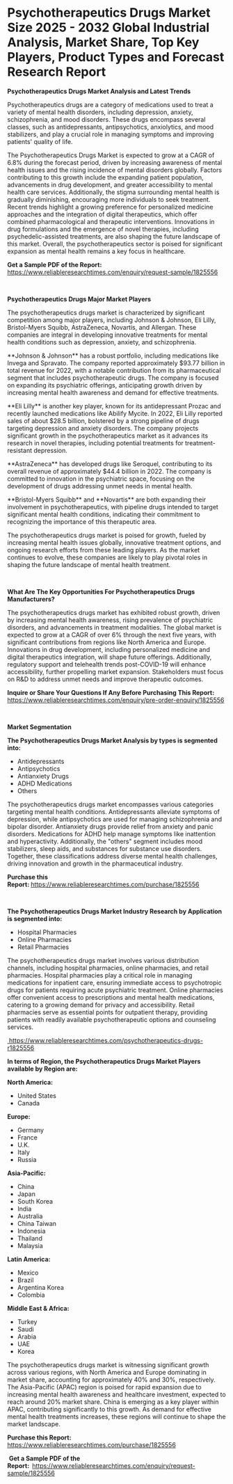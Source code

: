 <p><h1>Psychotherapeutics Drugs Market Size 2025 - 2032 Global Industrial Analysis, Market Share, Top Key Players, Product Types and Forecast Research Report</h1></p><p><strong>Psychotherapeutics Drugs Market Analysis and Latest Trends</strong></p>
<p><p>Psychotherapeutics drugs are a category of medications used to treat a variety of mental health disorders, including depression, anxiety, schizophrenia, and mood disorders. These drugs encompass several classes, such as antidepressants, antipsychotics, anxiolytics, and mood stabilizers, and play a crucial role in managing symptoms and improving patients' quality of life.</p><p>The Psychotherapeutics Drugs Market is expected to grow at a CAGR of 6.8% during the forecast period, driven by increasing awareness of mental health issues and the rising incidence of mental disorders globally. Factors contributing to this growth include the expanding patient population, advancements in drug development, and greater accessibility to mental health care services. Additionally, the stigma surrounding mental health is gradually diminishing, encouraging more individuals to seek treatment. Recent trends highlight a growing preference for personalized medicine approaches and the integration of digital therapeutics, which offer combined pharmacological and therapeutic interventions. Innovations in drug formulations and the emergence of novel therapies, including psychedelic-assisted treatments, are also shaping the future landscape of this market. Overall, the psychotherapeutics sector is poised for significant expansion as mental health remains a key focus in healthcare.</p></p>
<p><strong>Get a Sample PDF of the Report:&nbsp;</strong> <a href="https://www.reliableresearchtimes.com/enquiry/request-sample/1825556?utm_campaign=2657&utm_medium=2&utm_source=Github&utm_content=ia&utm_term=19042025&utm_id=psychotherapeutics-drugs">https://www.reliableresearchtimes.com/enquiry/request-sample/1825556</a></p>
<p>&nbsp;</p>
<p><strong>Psychotherapeutics Drugs Major Market Players</strong></p>
<p><p>The psychotherapeutics drugs market is characterized by significant competition among major players, including Johnson & Johnson, Eli Lilly, Bristol-Myers Squibb, AstraZeneca, Novartis, and Allergan. These companies are integral in developing innovative treatments for mental health conditions such as depression, anxiety, and schizophrenia.</p><p>**Johnson & Johnson** has a robust portfolio, including medications like Invega and Spravato. The company reported approximately $93.77 billion in total revenue for 2022, with a notable contribution from its pharmaceutical segment that includes psychotherapeutic drugs. The company is focused on expanding its psychiatric offerings, anticipating growth driven by increasing mental health awareness and demand for effective treatments.</p><p>**Eli Lilly** is another key player, known for its antidepressant Prozac and recently launched medications like Abilify Mycite. In 2022, Eli Lilly reported sales of about $28.5 billion, bolstered by a strong pipeline of drugs targeting depression and anxiety disorders. The company projects significant growth in the psychotherapeutics market as it advances its research in novel therapies, including potential treatments for treatment-resistant depression.</p><p>**AstraZeneca** has developed drugs like Seroquel, contributing to its overall revenue of approximately $44.4 billion in 2022. The company is committed to innovation in the psychiatric space, focusing on the development of drugs addressing unmet needs in mental health.</p><p>**Bristol-Myers Squibb** and **Novartis** are both expanding their involvement in psychotherapeutics, with pipeline drugs intended to target significant mental health conditions, indicating their commitment to recognizing the importance of this therapeutic area.</p><p>The psychotherapeutics drugs market is poised for growth, fueled by increasing mental health issues globally, innovative treatment options, and ongoing research efforts from these leading players. As the market continues to evolve, these companies are likely to play pivotal roles in shaping the future landscape of mental health treatment.</p></p>
<p>&nbsp;</p>
<p><strong>What Are The Key Opportunities For Psychotherapeutics Drugs Manufacturers?</strong></p>
<p><p>The psychotherapeutics drugs market has exhibited robust growth, driven by increasing mental health awareness, rising prevalence of psychiatric disorders, and advancements in treatment modalities. The global market is expected to grow at a CAGR of over 6% through the next five years, with significant contributions from regions like North America and Europe. Innovations in drug development, including personalized medicine and digital therapeutics integration, will shape future offerings. Additionally, regulatory support and telehealth trends post-COVID-19 will enhance accessibility, further propelling market expansion. Stakeholders must focus on R&D to address unmet needs and improve therapeutic outcomes.</p></p>
<p><strong>Inquire or Share Your Questions If Any Before Purchasing This Report:</strong> <a href="https://www.reliableresearchtimes.com/enquiry/pre-order-enquiry/1825556?utm_campaign=2657&utm_medium=2&utm_source=Github&utm_content=ia&utm_term=19042025&utm_id=psychotherapeutics-drugs">https://www.reliableresearchtimes.com/enquiry/pre-order-enquiry/1825556</a></p>
<p>&nbsp;</p>
<p><strong>Market Segmentation</strong></p>
<p><strong>The Psychotherapeutics Drugs Market Analysis by types is segmented into:</strong></p>
<p><ul><li>Antidepressants</li><li>Antipsychotics</li><li>Antianxiety Drugs</li><li>ADHD Medications</li><li>Others</li></ul></p>
<p><p>The psychotherapeutics drugs market encompasses various categories targeting mental health conditions. Antidepressants alleviate symptoms of depression, while antipsychotics are used for managing schizophrenia and bipolar disorder. Antianxiety drugs provide relief from anxiety and panic disorders. Medications for ADHD help manage symptoms like inattention and hyperactivity. Additionally, the "others" segment includes mood stabilizers, sleep aids, and substances for substance use disorders. Together, these classifications address diverse mental health challenges, driving innovation and growth in the pharmaceutical industry.</p></p>
<p><strong>Purchase this Report:&nbsp;</strong><a href="https://www.reliableresearchtimes.com/purchase/1825556?utm_campaign=2657&utm_medium=2&utm_source=Github&utm_content=ia&utm_term=19042025&utm_id=psychotherapeutics-drugs">https://www.reliableresearchtimes.com/purchase/1825556</a></p>
<p>&nbsp;</p>
<p><strong>The Psychotherapeutics Drugs Market Industry Research by Application is segmented into:</strong></p>
<p><ul><li>Hospital Pharmacies</li><li>Online Pharmacies</li><li>Retail Pharmacies</li></ul></p>
<p><p>The psychotherapeutics drugs market involves various distribution channels, including hospital pharmacies, online pharmacies, and retail pharmacies. Hospital pharmacies play a critical role in managing medications for inpatient care, ensuring immediate access to psychotropic drugs for patients requiring acute psychiatric treatment. Online pharmacies offer convenient access to prescriptions and mental health medications, catering to a growing demand for privacy and accessibility. Retail pharmacies serve as essential points for outpatient therapy, providing patients with readily available psychotherapeutic options and counseling services.</p></p>
<p><a href="https://www.reliableresearchtimes.com/psychotherapeutics-drugs-r1825556?utm_campaign=2657&utm_medium=2&utm_source=Github&utm_content=ia&utm_term=19042025&utm_id=psychotherapeutics-drugs">&nbsp;https://www.reliableresearchtimes.com/psychotherapeutics-drugs-r1825556</a></p>
<p><strong>In terms of Region, the Psychotherapeutics Drugs Market Players available by Region are:</strong></p>
<p>
    <p> <strong> North America: </strong>
        <ul>
            <li>United States</li>
            <li>Canada</li>
        </ul>
        </p> 
    <p> <strong> Europe: </strong>
        <ul>
            <li>Germany</li>
            <li>France</li>
            <li>U.K.</li>
            <li>Italy</li>
            <li>Russia</li>
        </ul>
        </p> 
    <p> <strong> Asia-Pacific: </strong>
        <ul>
            <li>China</li>
            <li>Japan</li>
            <li>South Korea</li>
            <li>India</li>
            <li>Australia</li>
            <li>China Taiwan</li>
            <li>Indonesia</li>
            <li>Thailand</li>
            <li>Malaysia</li>
        </ul>
        </p> 
    <p> <strong> Latin America: </strong>
        <ul>
            <li>Mexico</li>
            <li>Brazil</li>
            <li>Argentina Korea</li>
            <li>Colombia</li>
        </ul>
        </p> 
    <p> <strong> Middle East & Africa: </strong>
        <ul>
            <li>Turkey</li>
            <li>Saudi</li>
            <li>Arabia</li>
            <li>UAE</li>
            <li>Korea</li>
        </ul>
    </p>
    </p>
<p><p>The psychotherapeutics drugs market is witnessing significant growth across various regions, with North America and Europe dominating in market share, accounting for approximately 40% and 30%, respectively. The Asia-Pacific (APAC) region is poised for rapid expansion due to increasing mental health awareness and healthcare investment, expected to reach around 20% market share. China is emerging as a key player within APAC, contributing significantly to this growth. As demand for effective mental health treatments increases, these regions will continue to shape the market landscape.</p></p>
<p><strong>Purchase this Report: </strong><a href="https://www.reliableresearchtimes.com/purchase/1825556?utm_campaign=2657&utm_medium=2&utm_source=Github&utm_content=ia&utm_term=19042025&utm_id=psychotherapeutics-drugs">https://www.reliableresearchtimes.com/purchase/1825556</a></p>
<p>&nbsp;<strong>Get a Sample PDF of the Report:&nbsp;&nbsp;</strong><a href="https://www.reliableresearchtimes.com/enquiry/request-sample/1825556?utm_campaign=2657&utm_medium=2&utm_source=Github&utm_content=ia&utm_term=19042025&utm_id=psychotherapeutics-drugs">https://www.reliableresearchtimes.com/enquiry/request-sample/1825556</a></p>
<p><strong></strong></p>
<p><p></p><p></p><p></p></p>